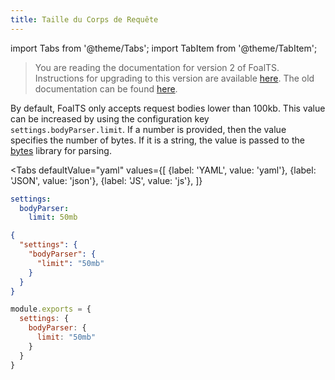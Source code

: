 ```yaml
---
title: Taille du Corps de Requête
---
```


import Tabs from '@theme/Tabs';
import TabItem from '@theme/TabItem';

> You are reading the documentation for version 2 of FoalTS. Instructions for upgrading to this version are available [here](../upgrade-to-v2/README.md). The old documentation can be found [here](https://foalts.org/docs/1.x/).

By default, FoalTS only accepts request bodies lower than 100kb. This value can be increased by using the configuration key `settings.bodyParser.limit`. If a number is provided, then the value specifies the number of bytes. If it is a string, the value is passed to the [bytes](https://www.npmjs.com/package/bytes) library for parsing.

<Tabs
  defaultValue="yaml"
  values={[
    {label: 'YAML', value: 'yaml'},
    {label: 'JSON', value: 'json'},
    {label: 'JS', value: 'js'},
  ]}
>
<TabItem value="yaml">

```yaml
settings:
  bodyParser:
    limit: 50mb
```

</TabItem>
<TabItem value="json">

```json
{
  "settings": {
    "bodyParser": {
      "limit": "50mb"
    }
  }
}
```

</TabItem>
<TabItem value="js">

```javascript
module.exports = {
  settings: {
    bodyParser: {
      limit: "50mb"
    }
  }
}
```

</TabItem>
</Tabs>
